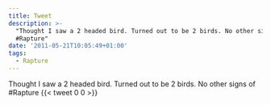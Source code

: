```yaml
---
title: Tweet
description: >-
  "Thought I saw a 2 headed bird. Turned out to be 2 birds. No other signs of
  #Rapture"
date: '2011-05-21T10:05:49+01:00'
tags:
  - Rapture
---
```

Thought I saw a 2 headed bird. Turned out to be 2 birds. No other signs of #Rapture
      {{< tweet 0 0 >}}
    
